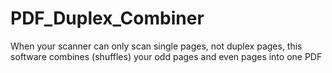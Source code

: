 # PDF_Duplex_Combiner
When your scanner can only scan single pages, not duplex pages, this software combines (shuffles) your odd pages and even pages into one PDF

